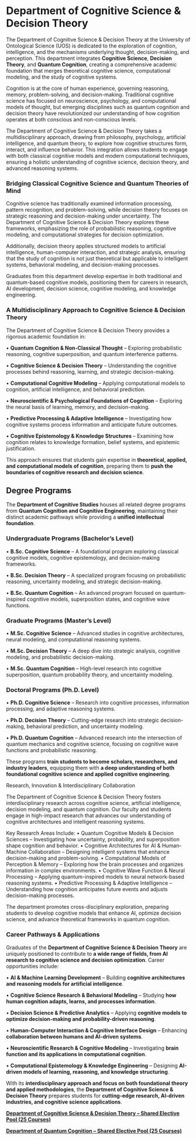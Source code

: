 # Department of Cognitive Science & Decision Theory

The Department of Cognitive Science & Decision Theory at the University of Ontological Science (UOS) is dedicated to the exploration of cognition, intelligence, and the mechanisms underlying thought, decision-making, and perception. This department integrates **Cognitive Science**, **Decision Theory**, and **Quantum Cognition**, creating a comprehensive academic foundation that merges theoretical cognitive science, computational modeling, and the study of cognitive systems.

Cognition is at the core of human experience, governing reasoning, memory, problem-solving, and decision-making. Traditional cognitive science has focused on neuroscience, psychology, and computational models of thought, but emerging disciplines such as quantum cognition and decision theory have revolutionized our understanding of how cognition operates at both conscious and non-conscious levels.

The Department of Cognitive Science & Decision Theory takes a multidisciplinary approach, drawing from philosophy, psychology, artificial intelligence, and quantum theory, to explore how cognitive structures form, interact, and influence behavior. This integration allows students to engage with both classical cognitive models and modern computational techniques, ensuring a holistic understanding of cognitive science, decision theory, and advanced reasoning systems.

### **Bridging Classical Cognitive Science and Quantum Theories of Mind**

Cognitive science has traditionally examined information processing, pattern recognition, and problem-solving, while decision theory focuses on strategic reasoning and decision-making under uncertainty. The Department of Cognitive Science & Decision Theory explores these frameworks, emphasizing the role of probabilistic reasoning, cognitive modeling, and computational strategies for decision optimization.

Additionally, decision theory applies structured models to artificial intelligence, human-computer interaction, and strategic analysis, ensuring that the study of cognition is not just theoretical but applicable to intelligent systems, behavioral modeling, and decision-making processes.

Graduates from this department develop expertise in both traditional and quantum-based cognitive models, positioning them for careers in research, AI development, decision science, cognitive modeling, and knowledge engineering.

### **A Multidisciplinary Approach to Cognitive Science & Decision Theory**

The Department of Cognitive Science & Decision Theory provides a rigorous academic foundation in:

•	**Quantum Cognition & Non-Classical Thought** – Exploring probabilistic reasoning, cognitive superposition, and quantum interference patterns.

•	**Cognitive Science & Decision Theory** – Understanding the cognitive processes behind reasoning, learning, and strategic decision-making.

•	**Computational Cognitive Modeling** – Applying computational models to cognition, artificial intelligence, and behavioral prediction.

•	**Neuroscientific & Psychological Foundations of Cognition** – Exploring the neural basis of learning, memory, and decision-making.

•	**Predictive Processing & Adaptive Intelligence** – Investigating how cognitive systems process information and anticipate future outcomes.

•	**Cognitive Epistemology & Knowledge Structures** – Examining how cognition relates to knowledge formation, belief systems, and epistemic justification.

This approach ensures that students gain expertise in **theoretical, applied, and computational models of cognition**, preparing them to **push the boundaries of cognitive research and decision science**.

## **Degree Programs**

The **Department of Cognitive Studies** houses all related degree programs from **Quantum Cognition and Cognitive Engineering**, maintaining their distinct academic pathways while providing a **unified intellectual foundation**.

### **Undergraduate Programs (Bachelor’s Level)**

•	**B.Sc. Cognitive Science** – A foundational program exploring classical cognitive models, cognitive epistemology, and decision-making frameworks.

•	**B.Sc. Decision Theory** – A specialized program focusing on probabilistic reasoning, uncertainty modeling, and strategic decision-making.

•	**B.Sc. Quantum Cognition** – An advanced program focused on quantum-inspired cognitive models, superposition states, and cognitive wave functions.

### **Graduate Programs (Master’s Level)**

•	**M.Sc. Cognitive Science** – Advanced studies in cognitive architectures, neural modeling, and computational reasoning systems.

•	**M.Sc. Decision Theory** – A deep dive into strategic analysis, cognitive modeling, and probabilistic decision-making.

•	**M.Sc. Quantum Cognition** – High-level research into cognitive superposition, quantum probability theory, and uncertainty modeling.

### **Doctoral Programs (Ph.D. Level)**

•	**Ph.D. Cognitive Science** – Research into cognitive processes, information processing, and adaptive reasoning systems.

•	**Ph.D. Decision Theory** – Cutting-edge research into strategic decision-making, behavioral prediction, and uncertainty modeling.

•	**Ph.D. Quantum Cognition** – Advanced research into the intersection of quantum mechanics and cognitive science, focusing on cognitive wave functions and probabilistic reasoning.

These programs **train students to become scholars, researchers, and industry leaders**, equipping them with **a deep understanding of both foundational cognitive science and applied cognitive engineering**.

Research, Innovation & Interdisciplinary Collaboration

The Department of Cognitive Science & Decision Theory fosters interdisciplinary research across cognitive science, artificial intelligence, decision modeling, and quantum cognition. Our faculty and students engage in high-impact research that advances our understanding of cognitive architectures and intelligent reasoning systems.

Key Research Areas Include:
	•	Quantum Cognitive Models & Decision Sciences – Investigating how uncertainty, probability, and superposition shape cognition and behavior.
	•	Cognitive Architectures for AI & Human-Machine Collaboration – Designing intelligent systems that enhance decision-making and problem-solving.
	•	Computational Models of Perception & Memory – Exploring how the brain processes and organizes information in complex environments.
	•	Cognitive Wave Function & Neural Processing – Applying quantum-inspired models to neural network-based reasoning systems.
	•	Predictive Processing & Adaptive Intelligence – Understanding how cognition anticipates future events and adjusts decision-making processes.

The department promotes cross-disciplinary exploration, preparing students to develop cognitive models that enhance AI, optimize decision science, and advance theoretical frameworks in quantum cognition.

### **Career Pathways & Applications**

Graduates of the **Department of Cognitive Science & Decision Theory** are uniquely positioned to contribute to **a wide range of fields, from AI research to cognitive science and decision optimization**. Career opportunities include:

•	**AI & Machine Learning Development** – Building **cognitive architectures and reasoning models for artificial intelligence**.

•	**Cognitive Science Research & Behavioral Modeling** – Studying **how human cognition adapts, learns, and processes information**.

•	**Decision Science & Predictive Analytics** – Applying **cognitive models to optimize decision-making and probability-driven reasoning**.

•	**Human-Computer Interaction & Cognitive Interface Design** – Enhancing **collaboration between humans and AI-driven systems**.

•	**Neuroscientific Research & Cognitive Modeling** – Investigating **brain function and its applications in computational cognition**.

•	**Computational Epistemology & Knowledge Engineering** – Designing **AI-driven models of learning, reasoning, and knowledge structuring**.

With its **interdisciplinary approach and focus on both foundational theory and applied methodologies**, the **Department of Cognitive Science & Decision Theory** prepares students for **cutting-edge research, AI-driven industries, and cognitive science applications**.

[**Department of Cognitive Science & Decision Theory – Shared Elective Pool (25 Courses)**](Department%20of%20Cognitive%20Science%20&%20Decision%20Theory%20%201942c2ffeee2801584f8f82daab6dca5.md)

[**Department of Quantum Cognition – Shared Elective Pool (25 Courses)**](Department%20of%20Quantum%20Cognition%20%E2%80%93%20Shared%20Elective%20%201942c2ffeee28016a254f3a8d186d845.md)